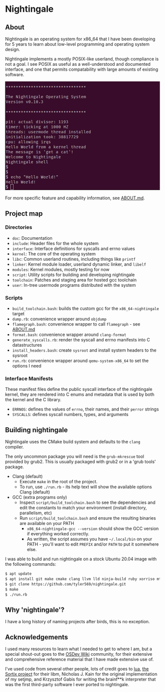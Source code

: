 # Nightingale

## About

Nightingale is an operating system for x86\_64 that I have been
developing for 5 years to learn about low-level programming and operating
system design.

Nightingale implements a mostly POSIX-like userland, though compliance is not a
goal. I see POSIX as useful as a well-understood and documented interface, and
one that permits compatability with large amounts of existing software.

![Screenshot](/doc/prompt.png?raw=true)

For more specific feature and capability information, see
[ABOUT.md](/doc/ABOUT.md).

## Project map

### Directories

- `doc`: Documentation
- `include`: Header files for the whole system
- `interface`: Interface definitions for syscalls and errno values
- `kernel`: The core of the operating system
- `libc`: Common userland routines, including things like `printf`
- `linker`: Kernel module loader, userland dynamic linker, and `libelf`
- `modules`: Kernel modules, mostly testing for now
- `script`: Utility scripts for building and developing nightingale
- `toolchain`: Patches and staging area for hosted gcc toolchain
- `user`: In-tree usermode programs distributed with the system

### Scripts

- `build_toolchain.bash`: builds the custom gcc for the
  `x86_64-nightingale` target
- `dump.rb`: convenience wrapper around `objdump`
- `flamegraph.bash`: convenience wrapper to call `flamegraph` - see
  [ABOUT.md](/doc/ABOUT.md)
- `format.bash`: convenience wrapper around `clang-format`
- `generate_syscalls.rb`: render the syscall and errno manifests into C
  datastructures
- `install_headers.bash`: create `sysroot` and install system headers to the
  sysroot
- `run.rb`: convenience wrapper around `qemu-system-x86_64` to set the options I
  need

### Interface Manifests

These manifest files define the public syscall interface of the nightingale
kernel, they are rendered into C enums and metadata that is used by both the
kernel and the C library.

- `ERRNOS`: defines the values of `errno`, their names, and their `perror`
  strings
- `SYSCALLS`: defines syscall numbers, types, and arguments

## Building nightingale

Nightingale uses the CMake build system and defaults to the `clang` compiler.

The only uncommon package you will need is the `grub-mkrescue` tool provided by
grub2. This is usually packaged with grub2 or in a 'grub tools' package.

- Clang (default)
    - Execute `make` in the root of the project.
    - To run, use `./run.rb` - its help text will show the available options
      Clang (default)
- GCC (extra programs only)
    - Inspect `script/build_toolchain.bash` to see the dependencies and edit
      the constants to match your environment (install directory, parallelism,
      etc)
    - Run `script/build_toolchain.bash` and ensure the resulting binaries are
      available on your PATH
        - `x86_64-nightingale-gcc --version` should show the GCC version if
          everything worked correctly.
        - As written, the script assumes you have `~/.local/bin` on your PATH -
          you'll want to edit `PREFIX` and/or `PATH` to put it somewhere else.

I was able to build and run nightingale on a stock Ubuntu 20.04 image with the
following commands:
```bash
$ apt update
$ apt install git make cmake clang llvm lld ninja-build ruby xorriso mtools qemu-system
$ git clone https://github.com/tyler569/nightingale.git
$ make
$ ./run.rb
```

## Why 'nightingale'?

I have a long history of naming projects after birds, this is no exception.

## Acknowledgements

I used many resources to learn what I needed to get to where I am, but a special
shout-out goes to the [OSDev Wiki](https://wiki.osdev.org/Expanded_Main_Page)
community, for their extensive and comprehensive reference material that I have
made extensive use of.

I've used code from several other people, lots of credit goes to
[lua](https://www.lua.org/), [the Sortix project](https://sortix.org/)
for their libm, Nicholas J. Kain for the original implementation of my setjmp,
and Krzysztof Gabis for writing the brainf\*\*k interpreter that was the first
third-party software I ever ported to nightingale.

